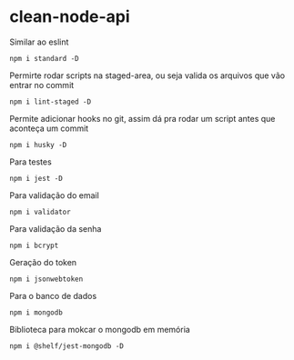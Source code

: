 # clean-node-api

Similar ao eslint
```
npm i standard -D
```

Permirte rodar scripts na staged-area, ou seja valida os arquivos que vão entrar no commit
```
npm i lint-staged -D
```

Permite adicionar hooks no git, assim dá pra rodar um script antes que aconteça um commit
```
npm i husky -D
```

Para testes
```
npm i jest -D
```

Para validação do email
```
npm i validator
```

Para validação da senha
```
npm i bcrypt
```

Geração do token
```
npm i jsonwebtoken
```

Para o banco de dados
```
npm i mongodb
```

Biblioteca para mokcar o mongodb em memória
```
npm i @shelf/jest-mongodb -D
```